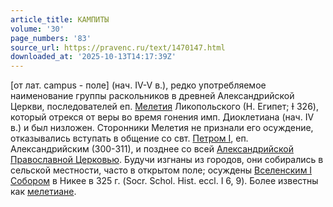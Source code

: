 ```yaml
---
article_title: КАМПИТЫ
volume: '30'
page_numbers: '83'
source_url: https://pravenc.ru/text/1470147.html
downloaded_at: '2025-10-13T14:17:39Z'
---
```


[от лат. campus - поле] (нач. IV-V в.), редко употребляемое наименование группы раскольников в древней Александрийской Церкви, последователей еп. [Мелетия](https://pravenc.ru/text/Мелетий.html) Ликопольского (Н. Египет; Ɨ 326), который отрекся от веры во время гонения имп. Диоклетиана (нач. IV в.) и был низложен. Сторонники Мелетия не признали его осуждение, отказывались вступать в общение со свт. [Петром I](<https://pravenc.ru/text/Петр I.html>), еп. Александрийским (300-311), и позднее со всей [Александрийской Православной Церковью](<https://pravenc.ru/text/АЛЕКСАНДРИЙСКАЯ ПРАВОСЛАВНАЯ ЦЕРКОВЬ (АЛЕКСАНДРИЙСКИЙ ПАТРИАРХАТ).html>). Будучи изгнаны из городов, они собирались в сельской местности, часто в открытом поле; осуждены [Вселенским I Собором](<https://pravenc.ru/text/Вселенским I Собором.html>) в Никее в 325 г. (Socr. Schol. Hist. eccl. I 6, 9). Более известны как [мелетиане](https://pravenc.ru/text/мелетиане.html).
